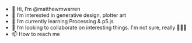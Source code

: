 - 👋 Hi, I’m @matthewmwarren
- 👀 I’m interested in generative design, plotter art
- 🌱 I’m currently learning Processing & p5.js
- 💞️ I’m looking to collaborate on interesting things. I'm not sure, really 🤷🏼‍♂️
- 📫 How to reach me 

<!---
matthewmwarren/matthewmwarren is a ✨ special ✨ repository because its `README.md` (this file) appears on your GitHub profile.
You can click the Preview link to take a look at your changes.
--->
